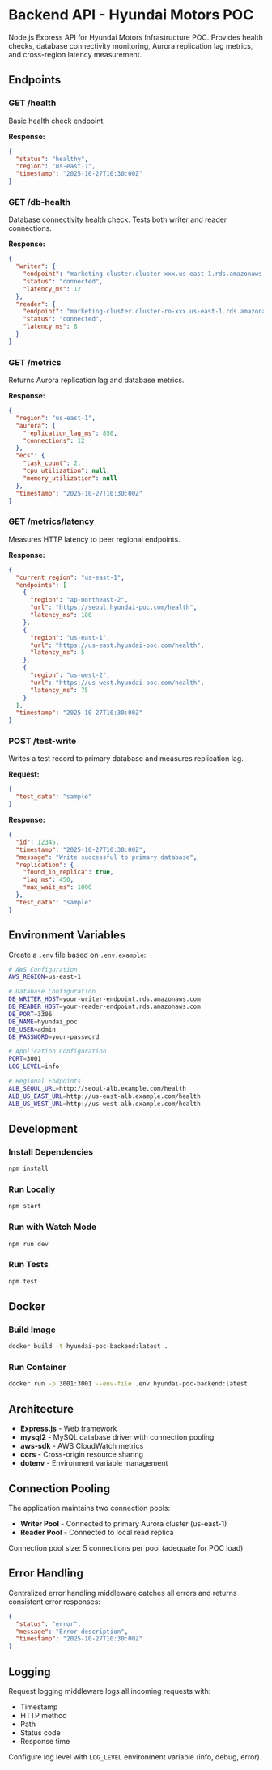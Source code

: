 # Backend API - Hyundai Motors POC

Node.js Express API for Hyundai Motors Infrastructure POC. Provides health checks, database connectivity monitoring, Aurora replication lag metrics, and cross-region latency measurement.

## Endpoints

### GET /health
Basic health check endpoint.

**Response:**
```json
{
  "status": "healthy",
  "region": "us-east-1",
  "timestamp": "2025-10-27T10:30:00Z"
}
```

### GET /db-health
Database connectivity health check. Tests both writer and reader connections.

**Response:**
```json
{
  "writer": {
    "endpoint": "marketing-cluster.cluster-xxx.us-east-1.rds.amazonaws.com",
    "status": "connected",
    "latency_ms": 12
  },
  "reader": {
    "endpoint": "marketing-cluster.cluster-ro-xxx.us-east-1.rds.amazonaws.com",
    "status": "connected",
    "latency_ms": 8
  }
}
```

### GET /metrics
Returns Aurora replication lag and database metrics.

**Response:**
```json
{
  "region": "us-east-1",
  "aurora": {
    "replication_lag_ms": 850,
    "connections": 12
  },
  "ecs": {
    "task_count": 2,
    "cpu_utilization": null,
    "memory_utilization": null
  },
  "timestamp": "2025-10-27T10:30:00Z"
}
```

### GET /metrics/latency
Measures HTTP latency to peer regional endpoints.

**Response:**
```json
{
  "current_region": "us-east-1",
  "endpoints": [
    {
      "region": "ap-northeast-2",
      "url": "https://seoul.hyundai-poc.com/health",
      "latency_ms": 180
    },
    {
      "region": "us-east-1",
      "url": "https://us-east.hyundai-poc.com/health",
      "latency_ms": 5
    },
    {
      "region": "us-west-2",
      "url": "https://us-west.hyundai-poc.com/health",
      "latency_ms": 75
    }
  ],
  "timestamp": "2025-10-27T10:30:00Z"
}
```

### POST /test-write
Writes a test record to primary database and measures replication lag.

**Request:**
```json
{
  "test_data": "sample"
}
```

**Response:**
```json
{
  "id": 12345,
  "timestamp": "2025-10-27T10:30:00Z",
  "message": "Write successful to primary database",
  "replication": {
    "found_in_replica": true,
    "lag_ms": 450,
    "max_wait_ms": 1000
  },
  "test_data": "sample"
}
```

## Environment Variables

Create a `.env` file based on `.env.example`:

```bash
# AWS Configuration
AWS_REGION=us-east-1

# Database Configuration
DB_WRITER_HOST=your-writer-endpoint.rds.amazonaws.com
DB_READER_HOST=your-reader-endpoint.rds.amazonaws.com
DB_PORT=3306
DB_NAME=hyundai_poc
DB_USER=admin
DB_PASSWORD=your-password

# Application Configuration
PORT=3001
LOG_LEVEL=info

# Regional Endpoints
ALB_SEOUL_URL=http://seoul-alb.example.com/health
ALB_US_EAST_URL=http://us-east-alb.example.com/health
ALB_US_WEST_URL=http://us-west-alb.example.com/health
```

## Development

### Install Dependencies
```bash
npm install
```

### Run Locally
```bash
npm start
```

### Run with Watch Mode
```bash
npm run dev
```

### Run Tests
```bash
npm test
```

## Docker

### Build Image
```bash
docker build -t hyundai-poc-backend:latest .
```

### Run Container
```bash
docker run -p 3001:3001 --env-file .env hyundai-poc-backend:latest
```

## Architecture

- **Express.js** - Web framework
- **mysql2** - MySQL database driver with connection pooling
- **aws-sdk** - AWS CloudWatch metrics
- **cors** - Cross-origin resource sharing
- **dotenv** - Environment variable management

## Connection Pooling

The application maintains two connection pools:
- **Writer Pool** - Connected to primary Aurora cluster (us-east-1)
- **Reader Pool** - Connected to local read replica

Connection pool size: 5 connections per pool (adequate for POC load)

## Error Handling

Centralized error handling middleware catches all errors and returns consistent error responses:

```json
{
  "status": "error",
  "message": "Error description",
  "timestamp": "2025-10-27T10:30:00Z"
}
```

## Logging

Request logging middleware logs all incoming requests with:
- Timestamp
- HTTP method
- Path
- Status code
- Response time

Configure log level with `LOG_LEVEL` environment variable (info, debug, error).
